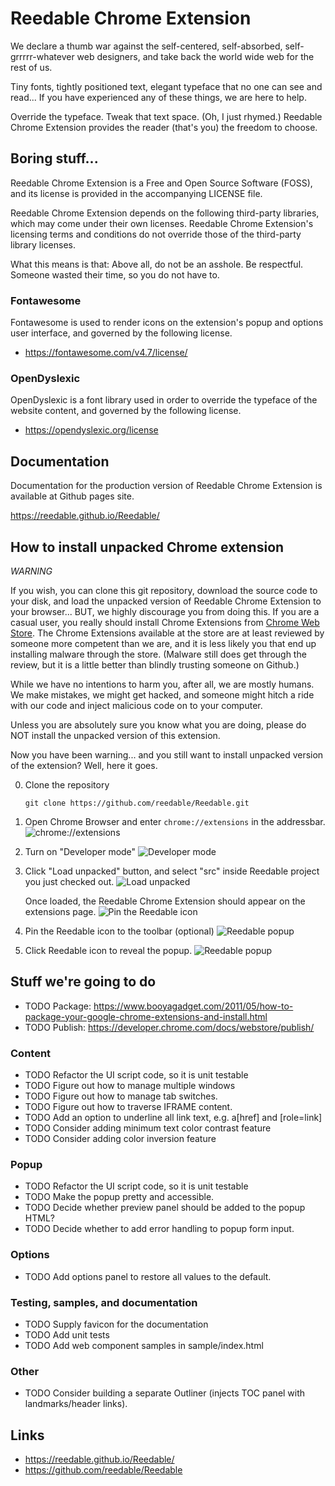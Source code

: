 # Reedable Chrome Extension

We declare a thumb war against the self-centered, self-absorbed, 
self-grrrrr-whatever web designers, and take back the world wide web for the
rest of us.

Tiny fonts, tightly positioned text, elegant typeface that no one can see and
read... If you have experienced any of these things, we are here to help.

Override the typeface. Tweak that text space. (Oh, I just rhymed.) Reedable
Chrome Extension provides the reader (that's you) the freedom to choose.


## Boring stuff...

Reedable Chrome Extension is a Free and Open Source Software (FOSS), and its
license is provided in the accompanying LICENSE file.

Reedable Chrome Extension depends on the following third-party libraries, which
may come under their own licenses. Reedable Chrome Extension's licensing terms
and conditions do not override those of the third-party library licenses.

What this means is that: Above all, do not be an asshole. Be respectful.
Someone wasted their time, so you do not have to.

### Fontawesome

Fontawesome is used to render icons on the extension's popup and options user
interface, and governed by the following license.

- https://fontawesome.com/v4.7/license/

### OpenDyslexic

OpenDyslexic is a font library used in order to override the typeface of the
website content, and governed by the following license.

- https://opendyslexic.org/license


## Documentation

Documentation for the production version of Reedable Chrome Extension is
available at Github pages site.

https://reedable.github.io/Reedable/


## How to install unpacked Chrome extension

*WARNING*

If you wish, you can clone this git repository, download the source code to
your disk, and load the unpacked version of Reedable Chrome Extension to your
browser... BUT, we highly discourage you from doing this. If you are a casual
user, you really should install Chrome Extensions from
[Chrome Web Store](https://chrome.google.com/webstore/category/extensions).
The Chrome Extensions available at the store are at least reviewed by someone
more competent than we are, and it is less likely you that end up installing
malware through the store. (Malware still does get through the review, but it
is a little better than blindly trusting someone on Github.)

While we have no intentions to harm you, after all, we are mostly humans. We
make mistakes, we might get hacked, and someone might hitch a ride with our
code and inject malicious code on to your computer.

Unless you are absolutely sure you know what you are doing, please do NOT
install the unpacked version of this extension.

Now you have been warning... and you still want to install unpacked version
of the extension? Well, here it goes.

0. Clone the repository

    `git clone https://github.com/reedable/Reedable.git`
    
1. Open Chrome Browser and enter `chrome://extensions` in the addressbar.
![chrome://extensions](https://reedable.github.io/Reedable/images/Reedable_unpacked_1.png)

2. Turn on "Developer mode"
![Developer mode](https://reedable.github.io/Reedable/images/Reedable_unpacked_2.png)

3. Click "Load unpacked" button, and select "src" inside Reedable project
   you just checked out.
![Load unpacked](https://reedable.github.io/Reedable/images/Reedable_unpacked_3.png)
   
   Once loaded, the Reedable Chrome Extension should appear on the
   extensions page.
![Pin the Reedable icon](https://reedable.github.io/Reedable/images/Reedable_unpacked_4.png)

5. Pin the Reedable icon to the toolbar (optional)
![Reedable popup](https://reedable.github.io/Reedable/images/Reedable_unpacked_5.png)

6. Click Reedable icon to reveal the popup.
![Reedable popup](https://reedable.github.io/Reedable/images/Reedable_unpacked_6.png)


## Stuff we're going to do

- TODO Package: https://www.booyagadget.com/2011/05/how-to-package-your-google-chrome-extensions-and-install.html
- TODO Publish: https://developer.chrome.com/docs/webstore/publish/

### Content

- TODO Refactor the UI script code, so it is unit testable
- TODO Figure out how to manage multiple windows
- TODO Figure out how to manage tab switches.
- TODO Figure out how to traverse IFRAME content.
- TODO Add an option to underline all link text, e.g. a[href] and [role=link]
- TODO Consider adding minimum text color contrast feature
- TODO Consider adding color inversion feature

### Popup

- TODO Refactor the UI script code, so it is unit testable
- TODO Make the popup pretty and accessible.
- TODO Decide whether preview panel should be added to the popup HTML?
- TODO Decide whether to add error handling to popup form input.

### Options

- TODO Add options panel to restore all values to the default.

### Testing, samples, and documentation

- TODO Supply favicon for the documentation
- TODO Add unit tests
- TODO Add web component samples in sample/index.html

### Other

- TODO Consider building a separate Outliner (injects TOC panel with landmarks/header links).

## Links

- https://reedable.github.io/Reedable/
- https://github.com/reedable/Reedable
